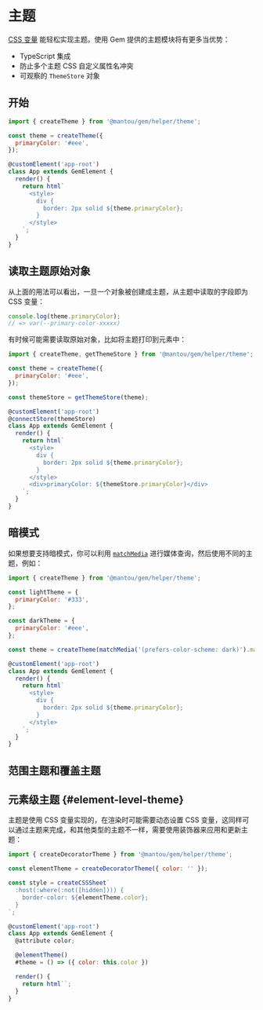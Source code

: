 # 主题

[CSS 变量](https://developer.mozilla.org/en-US/docs/Web/CSS/--*) 能轻松实现主题。使用 Gem 提供的主题模块将有更多当优势：

- TypeScript 集成
- 防止多个主题 CSS 自定义属性名冲突
- 可观察的 `ThemeStore` 对象

## 开始

```js
import { createTheme } from '@mantou/gem/helper/theme';

const theme = createTheme({
  primaryColor: '#eee',
});

@customElement('app-root')
class App extends GemElement {
  render() {
    return html`
      <style>
        div {
          border: 2px solid ${theme.primaryColor};
        }
      </style>
    `;
  }
}
```

## 读取主题原始对象

从上面的用法可以看出，一旦一个对象被创建成主题，从主题中读取的字段即为 CSS 变量：

```js
console.log(theme.primaryColor);
// => var(--primary-color-xxxxx)
```

有时候可能需要读取原始对象，比如将主题打印到元素中：

```js 7,10,19
import { createTheme, getThemeStore } from '@mantou/gem/helper/theme';

const theme = createTheme({
  primaryColor: '#eee',
});

const themeStore = getThemeStore(theme);

@customElement('app-root')
@connectStore(themeStore)
class App extends GemElement {
  render() {
    return html`
      <style>
        div {
          border: 2px solid ${theme.primaryColor};
        }
      </style>
      <div>primaryColor: ${themeStore.primaryColor}</div>
    `;
  }
}
```

## 暗模式

如果想要支持暗模式，你可以利用 [`matchMedia`](https://developer.mozilla.org/en-US/docs/Web/API/Window/matchMedia) 进行媒体查询，然后使用不同的主题，例如：

```js 11
import { createTheme } from '@mantou/gem/helper/theme';

const lightTheme = {
  primaryColor: '#333',
};

const darkTheme = {
  primaryColor: '#eee',
};

const theme = createTheme(matchMedia('(prefers-color-scheme: dark)').matches ? darkTheme : lightTheme);

@customElement('app-root')
class App extends GemElement {
  render() {
    return html`
      <style>
        div {
          border: 2px solid ${theme.primaryColor};
        }
      </style>
    `;
  }
}
```

## 范围主题和覆盖主题

<gbp-include src="../../snippets/scoped-theme.md"></gbp-include>

## 元素级主题 {#element-level-theme}

主题是使用 CSS 变量实现的，在渲染时可能需要动态设置 CSS 变量，这同样可以通过主题来完成，和其他类型的主题不一样，需要使用装饰器来应用和更新主题：

```js
import { createDecoratorTheme } from '@mantou/gem/helper/theme';

const elementTheme = createDecoratorTheme({ color: '' });

const style = createCSSSheet`
  :host(:where(:not([hidden]))) {
    border-color: ${elementTheme.color};
  }
`;

@customElement('app-root')
class App extends GemElement {
  @attribute color;

  @elementTheme()
  #theme = () => ({ color: this.color })

  render() {
    return html``;
  }
}
```
